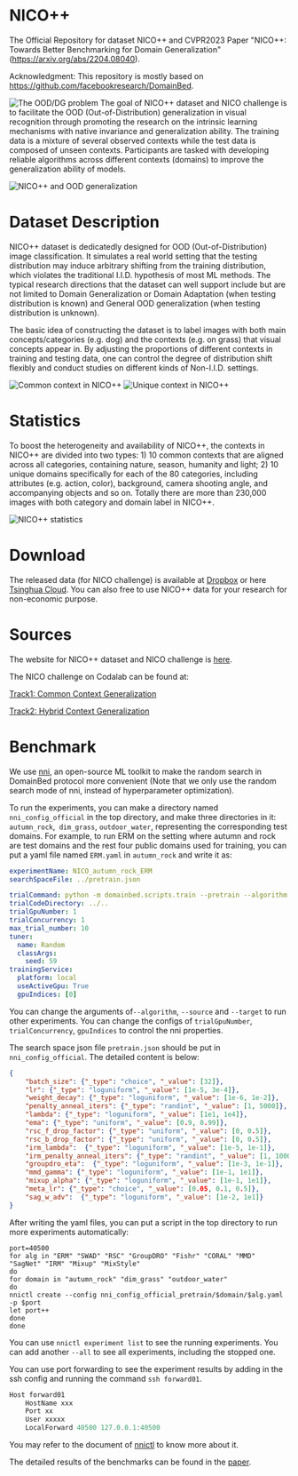 # NICO++
The Official Repository for dataset NICO++ and CVPR2023 Paper "NICO++: Towards Better Benchmarking for Domain Generalization" (https://arxiv.org/abs/2204.08040).

Acknowledgment: This repository is mostly based on https://github.com/facebookresearch/DomainBed.

![The OOD/DG problem](https://pic.imgdb.cn/item/62592ff2239250f7c5affdd6.jpg?raw=true "Title")
The goal of NICO++ dataset and NICO challenge is to facilitate the OOD (Out-of-Distribution) generalization in visual recognition through promoting the research on the intrinsic learning mechanisms with native invariance and generalization ability. The training data is a mixture of several observed contexts while the test data is composed of unseen contexts. Participants are tasked with developing reliable algorithms across different contexts (domains) to improve the generalization ability of models.

![NICO++ and OOD generalization](https://pic.imgdb.cn/item/625bc201239250f7c5a9893d.png?raw=true "Title")


# Dataset Description
NICO++ dataset is dedicatedly designed for OOD (Out-of-Distribution) image classification. It simulates a real world setting that the testing distribution may induce arbitrary shifting from the training distribution, which violates the traditional I.I.D. hypothesis of most ML methods. The typical research directions that the dataset can well support include but are not limited to Domain Generalization or Domain Adaptation (when testing distribution is known) and General OOD generalization (when testing distribution is unknown).

The basic idea of constructing the dataset is to label images with both main concepts/categories (e.g. dog) and the contexts (e.g. on grass) that visual concepts appear in. By adjusting the proportions of different contexts in training and testing data, one can control the degree of distribution shift flexibly and conduct studies on different kinds of Non-I.I.D. settings.

![Common context in NICO++](https://pic.imgdb.cn/item/62492a8727f86abb2a917846.png?raw=true "Title")
![Unique context in NICO++](https://pic.imgdb.cn/item/62492a8727f86abb2a91785d.png?raw=true "Title")


# Statistics
To boost the heterogeneity and availability of NICO++, the contexts in NICO++ are divided into two types: 1) 10 common contexts that are aligned across all categories, containing nature, season, humanity and light; 2) 10 unique domains specifically for each of the 80 categories, including attributes (e.g. action, color), background, camera shooting angle, and accompanying objects and so on. Totally there are more than 230,000 images with both category and domain label in NICO++.

![NICO++ statistics](https://pic.imgdb.cn/item/625f9bf9239250f7c573ffa5.jpg?raw=true "Title")

# Download
The released data (for NICO challenge) is available at [Dropbox](https://www.dropbox.com/sh/u2bq2xo8sbax4pr/AADbhZJAy0AAbap76cg_XkAfa?dl=0) or here [Tsinghua Cloud](https://cloud.tsinghua.edu.cn/d/95c45052e2ca41b0ac2e/). You can also free to use NICO++ data for your research for non-economic purpose.

# Sources
The website for NICO++ dataset and NICO challenge is [here](https://nicochallenge.com/).

The NICO challenge on Codalab can be found at:

[Track1: Common Context Generalization](https://codalab.lisn.upsaclay.fr/competitions/4084)

[Track2: Hybrid Context Generalization](https://codalab.lisn.upsaclay.fr/competitions/4083)

# Benchmark
We use [nni](https://nni.readthedocs.io/), an open-source ML toolkit to make the random search in DomainBed protocol more convenient (Note that we only use the random search mode of nni, instead of hyperparameter optimization). 

To run the experiments, you can make a directory named `nni_config_official` in the top directory, and make three directories in it: `autumn_rock`,` dim_grass`, `outdoor_water`, representing the corresponding test domains. For example, to run ERM on the setting where autumn and rock are test domains and the rest four public domains used for training, you can put a yaml file named `ERM.yaml` in `autumn_rock` and write it as:

```yaml
experimentName: NICO_autumn_rock_ERM
searchSpaceFile: ../pretrain.json

trialCommand: python -m domainbed.scripts.train --pretrain --algorithm ERM --dataset NICO --source dim grass outdoor water --target autumn rock --num_classes 60 --seed 59 --checkpoint_freq 1 --steps 10000
trialCodeDirectory: ../..
trialGpuNumber: 1
trialConcurrency: 1
max_trial_number: 10
tuner:
  name: Random
  classArgs:
    seed: 59
trainingService:
  platform: local
  useActiveGpu: True
  gpuIndices: [0]

```

You can change the arguments of`--algorithm`,  `--source` and `--target` to run other experiments. You can change the configs of `trialGpuNumber`, `trialConcurrency`, `gpuIndices` to control the nni properties. 

The search space json file `pretrain.json` should be put in `nni_config_official`. The detailed content is below:

```json
{
    "batch_size": {"_type": "choice", "_value": [32]},
    "lr": {"_type": "loguniform", "_value": [1e-5, 3e-4]},
    "weight_decay": {"_type": "loguniform", "_value": [1e-6, 1e-2]},
    "penalty_anneal_iters": {"_type": "randint", "_value": [1, 5000]},
    "lambda": {"_type": "loguniform", "_value": [1e1, 1e4]},
    "ema": {"_type": "uniform", "_value": [0.9, 0.99]},
    "rsc_f_drop_factor": {"_type": "uniform", "_value": [0, 0.5]},
    "rsc_b_drop_factor": {"_type": "uniform", "_value": [0, 0.5]},
    "irm_lambda":  {"_type": "loguniform", "_value": [1e-5, 1e-1]},
    "irm_penalty_anneal_iters": {"_type": "randint", "_value": [1, 10000]},
    "groupdro_eta":  {"_type": "loguniform", "_value": [1e-3, 1e-1]},
    "mmd_gamma": {"_type": "loguniform", "_value": [1e-1, 1e1]},
    "mixup_alpha": {"_type": "loguniform", "_value": [1e-1, 1e1]},
    "meta_lr": {"_type": "choice", "_value": [0.05, 0.1, 0.5]},
    "sag_w_adv":  {"_type": "loguniform", "_value": [1e-2, 1e1]}
}
```

After writing the yaml files, you can put a script in the top directory to run more experiments automatically:

```shell
port=40500
for alg in "ERM" "SWAD" "RSC" "GroupDRO" "Fishr" "CORAL" "MMD" "SagNet" "IRM" "Mixup" "MixStyle"
do
for domain in "autumn_rock" "dim_grass" "outdoor_water"
do
nnictl create --config nni_config_official_pretrain/$domain/$alg.yaml -p $port
let port++
done
done
```

You can use `nnictl experiment list` to see the  running experiments. You can add another `--all` to see all experiments, including the stopped one. 

You can use port forwarding to see the experiment results by adding in the ssh config and running the command `ssh forward01`. 

```powershell
Host forward01
    HostName xxx
    Port xx
    User xxxxx
    LocalForward 40500 127.0.0.1:40500
```

You may refer to the document of [nnictl](https://nni.readthedocs.io/en/stable/reference/nnictl.html) to know more about it. 

The detailed results of the benchmarks can be found in the [paper](https://arxiv.org/abs/2204.08040).
